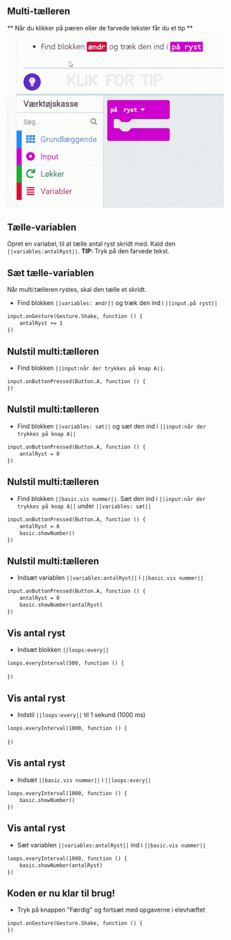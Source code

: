 ## Multi-tælleren
** Når du klikker på pæren eller de farvede tekster får du et tip **
![](https://github.com/ESERODanmark/multicounter/blob/master/trykForTip.gif)

## Tælle-variablen
Opret en variabel, til at tælle antal ryst skridt med. Kald den `||variables:antalRyst||`. 
**TIP:** Tryk på den farvede tekst.

## Sæt tælle-variablen
Når multi:tælleren rystes, skal den tælle et skridt. 
* Find blokken `||variables: ændr||` og træk den ind i  `||input.på ryst||`    

```blocks
input.onGesture(Gesture.Shake, function () {
    antalRyst += 1
})
```

## Nulstil multi:tælleren
* Find blokken `||input:når der trykkes på knap A||`. 

```blocks
input.onButtonPressed(Button.A, function () {
})
```

## Nulstil multi:tælleren
* Find blokken `||variables: sæt||` og sæt den ind i `||input:når der trykkes på knap A||`

```blocks
input.onButtonPressed(Button.A, function () {
    antalRyst = 0
})
```

## Nulstil multi:tælleren
* Find blokken `||basic.vis nummer||`. Sæt den ind i `||input:når der trykkes på knap A||` under `||variables: sæt||`

```blocks
input.onButtonPressed(Button.A, function () {
    antalRyst = 0
    basic.showNumber()
})
```

## Nulstil multi:tælleren
* Indsæt variablen `||variables:antalRyst||` i `||basic.vis nummer||`

```blocks
input.onButtonPressed(Button.A, function () {
    antalRyst = 0
    basic.showNumber(antalRyst)
})
```

## Vis antal ryst
* Indsæt blokken  `||loops:every||`

```blocks
loops.everyInterval(500, function () {
    
})
```

## Vis antal ryst
* Indstil `||loops:every||` til 1 sekund (1000 ms)

```blocks
loops.everyInterval(1000, function () {

})
```

## Vis antal ryst
* Indsæt  `||basic.vis nummer||` i `||loops:every||` 

```blocks
loops.everyInterval(1000, function () {
    basic.showNumber()
})
```

## Vis antal ryst
* Sæt variablen `||variables:antalRyst||` ind i `||basic.vis nummer||`
```blocks
loops.everyInterval(1000, function () {
    basic.showNumber(antalRyst)
})
```

## Koden er nu klar til brug!
* Tryk på knappen "Færdig" og fortsæt med opgaverne i elevhæftet


```template
input.onGesture(Gesture.Shake, function () {
})
```